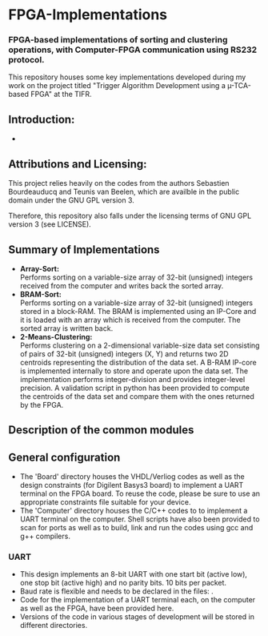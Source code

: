 # FPGA-Implementations

### FPGA-based implementations of sorting and clustering operations, with Computer-FPGA communication using RS232 protocol.

This repository houses some key implementations developed during my work on the project titled "Trigger Algorithm Development using a µ-TCA-based FPGA" at the TIFR.  

## Introduction:
* <Say something>

## Attributions and Licensing:
This project relies heavily on the codes from the authors Sebastien Bourdeauducq and Teunis van Beelen, which are availble in the public domain under the GNU GPL version 3.

Therefore, this repository also falls under the licensing terms of GNU GPL version 3 (see LICENSE).

<IP Cores>

## Summary of Implementations
* **Array-Sort:**  
Performs sorting on a variable-size array of 32-bit (unsigned) integers received from the computer and writes back the sorted array.  
* **BRAM-Sort:**  
Performs sorting on a variable-size array of 32-bit (unsigned) integers stored in a block-RAM. The BRAM is implemented using an IP-Core and it is loaded with an array which is received from the computer. The sorted array is written back.  
* **2-Means-Clustering:**  
Performs clustering on a 2-dimensional variable-size data set consisting of pairs of 32-bit (unsigned) integers (X, Y) and returns two 2D centroids representing the distribution of the data set. A B-RAM IP-core is implemented internally to store and operate upon the data set. The implementation performs integer-division and provides integer-level precision. A validation script in python has been provided to compute the centroids of the data set and compare them with the ones returned by the FPGA.  

## Description of the common modules

## General configuration
* The 'Board' directory houses the VHDL/Verliog codes as well as the design constraints (for Digilent Basys3 board) to implement a UART terminal on the FPGA board. To reuse the code, please be sure to use an appropriate constraints file suitable for your device.  
* The 'Computer' directory houses the C/C++ codes to to implement a UART terminal on the computer. Shell scripts have also been provided to scan for ports as well as to build, link and run the codes using gcc and g++ compilers.  


### UART
* This design implements an 8-bit UART with one start bit (active low), one stop bit (active high) and no parity bits. 10 bits per packet.
* Baud rate is flexible and needs to be declared in the files: <file names>.
* Code for the implementation of a UART terminal each, on the computer as well as the FPGA, have been provided here.
* Versions of the code in various stages of development will be stored in different directories.
